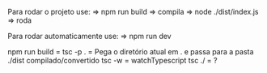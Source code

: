 Para rodar o projeto use:
=> npm run build => compila
=> node ./dist/index.js => roda

Para rodar automaticamente use:
=> npm run dev





npm run build = tsc -p . = Pega o diretório atual em . e passa para a pasta ./dist compilado/convertido
tsc -w = watchTypescript
tsc ./ = ?